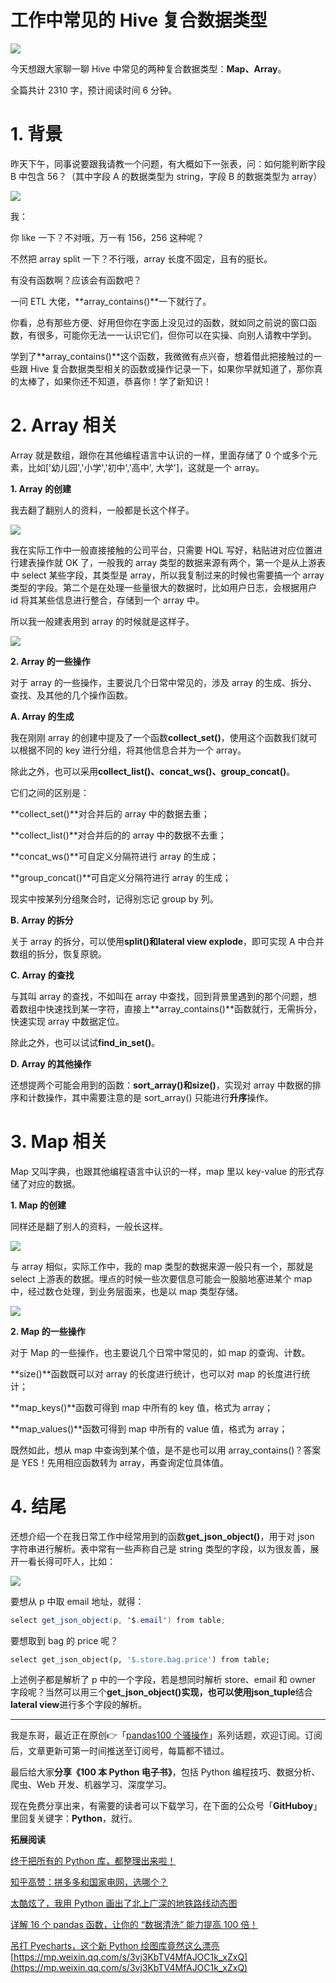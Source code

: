 # 工作中常见的 Hive 复合数据类型
![](https://mmbiz.qpic.cn/sz_mmbiz_png/NOM5HN2icXzxRe5tibNONfeDZpRealiaOOPfAreHtbs3eLZ61LANNh5EmW9f3YfUeEt4SSX2R8ycBqL2cvSaVMeug/640?wx_fmt=png)

今天想跟大家聊一聊 Hive 中常见的两种复合数据类型：**Map、Array**。

全篇共计 2310 字，预计阅读时间 6 分钟。  

# 1. 背景

昨天下午，同事说要跟我请教一个问题，有大概如下一张表，问：如何能判断字段 B 中包含 56？（其中字段 A 的数据类型为 string，字段 B 的数据类型为 array）

![](https://mmbiz.qpic.cn/mmbiz_png/rfaNuFeWzwBiamgaOkCG9h0WctH4oG8226vChAnJJGQiccZ4vGXPkywrvVVKWLnicLl9CPFwbqqicxPbP84NiaRBNHw/640?wx_fmt=png)

我：

你 like 一下？不对哦，万一有 156，256 这种呢？  

不然把 array split 一下？不行哦，array 长度不固定，且有的挺长。  

有没有函数啊？应该会有函数吧？  

一问 ETL 大佬，**array_contains()**一下就行了。

你看，总有那些方便、好用但你在字面上没见过的函数，就如同之前说的窗口函数，有很多，可能你无法一一认识它们，但你可以在实操、向别人请教中学到。  

学到了**array_contains()**这个函数，我微微有点兴奋，想着借此把接触过的一些跟 Hive 复合数据类型相关的函数或操作记录一下，如果你早就知道了，那你真的太棒了，如果你还不知道，恭喜你！学了新知识！

# 2. Array 相关

Array 就是数组，跟你在其他编程语言中认识的一样，里面存储了 0 个或多个元素，比如\['幼儿园','小学','初中','高中', 大学']，这就是一个 array。  

**1. Array 的创建**

我去翻了翻别人的资料，一般都是长这个样子。  

![](https://mmbiz.qpic.cn/mmbiz_png/rfaNuFeWzwBiamgaOkCG9h0WctH4oG82295kC45TuKXNUYxal5dlRz7h7PD3765a7Te8cJCDU5icgAS4Moukh9JA/640?wx_fmt=png)

我在实际工作中一般直接接触的公司平台，只需要 HQL 写好，粘贴进对应位置进行建表操作就 OK 了，一般我的 array 类型的数据来源有两个，第一个是从上游表中 select 某些字段，其类型是 array，所以我复制过来的时候也需要搞一个 array 类型的字段。第二个是在处理一些量很大的数据时，比如用户日志，会根据用户 id 将其某些信息进行整合，存储到一个 array 中。  

所以我一般建表用到 array 的时候就是这样子。

![](https://mmbiz.qpic.cn/mmbiz_png/rfaNuFeWzwBiamgaOkCG9h0WctH4oG8220ZLfiaEic0xD2571Oyzoh60WwM7LXmSpoVD2j1sUk3qvTqW5VndDaftw/640?wx_fmt=png)

**2. Array 的一些操作**

对于 array 的一些操作，主要说几个日常中常见的，涉及 array 的生成、拆分、查找、及其他的几个操作函数。

**A. Array 的生成**  

我在刚刚 array 的创建中提及了一个函数**collect_set()**，使用这个函数我们就可以根据不同的 key 进行分组，将其他信息合并为一个 array。  

除此之外，也可以采用**collect_list()、concat_ws()、group_concat()**。

它们之间的区别是：  

**collect_set()**对合并后的 array 中的数据去重；

**collect_list()**对合并后的的 array 中的数据不去重；

**concat_ws()**可自定义分隔符进行 array 的生成；  

**group_concat()**可自定义分隔符进行 array 的生成；

现实中按某列分组聚合时，记得别忘记 group by 列。  

**B. Array 的拆分**

关于 array 的拆分，可以使用**split()**和**lateral view explode**，即可实现 A 中合并数组的拆分，恢复原貌。

**C. Array 的查找**

与其叫 array 的查找，不如叫在 array 中查找，回到背景里遇到的那个问题，想着数组中快速找到某一字符，直接上**array_contains()**函数就行，无需拆分，快速实现 array 中数据定位。

除此之外，也可以试试**find_in_set()**。

**D. Array 的其他操作**  

还想提两个可能会用到的函数：**sort_array()**和**size()**，实现对 array 中数据的排序和计数操作，其中需要注意的是 sort_array() 只能进行**升序**操作。

# 3. Map 相关

Map 又叫字典，也跟其他编程语言中认识的一样，map 里以 key-value 的形式存储了对应的数据。

**1. Map 的创建**

同样还是翻了别人的资料，一般长这样。

![](https://mmbiz.qpic.cn/mmbiz_png/rfaNuFeWzwBiamgaOkCG9h0WctH4oG822zlTWHJLnqyyqYD2oVKSsXIwIc71mib3QZmwERrhmOqhskbotHUibib15A/640?wx_fmt=png)

与 array 相似，实际工作中，我的 map 类型的数据来源一般只有一个，那就是 select 上游表的数据。埋点的时候一些次要信息可能会一股脑地塞进某个 map 中，经过数仓处理，到业务层面来，也是以 map 类型存储。

![](https://mmbiz.qpic.cn/mmbiz_png/rfaNuFeWzwBiamgaOkCG9h0WctH4oG822qcSFkSbHjBVsib8icETUEcIPXXkTQRbkyrYFCN19ygEJ5mcWVnjAkNZQ/640?wx_fmt=png)

**2. Map 的一些操作**

对于 Map 的一些操作，也主要说几个日常中常见的，如 map 的查询、计数。

**size()**函数既可以对 array 的长度进行统计，也可以对 map 的长度进行统计；  

**map_keys()**函数可得到 map 中所有的 key 值，格式为 array；

**map_values()**函数可得到 map 中所有的 value 值，格式为 array；

既然如此，想从 map 中查询到某个值，是不是也可以用 array_contains()？答案是 YES！先用相应函数转为 array，再查询定位具体值。

# 4. 结尾

还想介绍一个在我日常工作中经常用到的函数**get_json_object()**，用于对 json 字符串进行解析。表中常有一些声称自己是 string 类型的字段，以为很友善，展开一看长得可吓人，比如：  

![](https://mmbiz.qpic.cn/mmbiz_png/rfaNuFeWzwBiamgaOkCG9h0WctH4oG822zV0wGAkhoFrq3wQQDlefNOPU8CibKviacPljbNj91y2LgEGRKTBEFy5g/640?wx_fmt=png)

要想从 p 中取 email 地址，就得：

```cs
select get_json_object(p, '$.email') from table;
```

要想取到 bag 的 price 呢？

```sql
select get_json_object(p, '$.store.bag.price') from table;
```

上述例子都是解析了 p 中的一个字段，若是想同时解析 store、email 和 owner 字段呢？当然可以用三个**get_json_object()**实现，也可以使用**json_tuple**结合**lateral view**进行多个字段的解析。

* * *

我是东哥，最近正在原创👉「[pandas100 个骚操作](https://mp.weixin.qq.com/mp/appmsgalbum?__biz=MzUzODYwMDAzNA==&action=getalbum&album_id=1699019347278561282#wechat_redirect)」系列话题，欢迎订阅。订阅后，文章更新可第一时间推送至订阅号，每篇都不错过。

最后给大家**分享《100 本 Python 电子书》**，包括 Python 编程技巧、数据分析、爬虫、Web 开发、机器学习、深度学习。

现在免费分享出来，有需要的读者可以下载学习，在下面的公众号「**GitHuboy**」里回复关键字：**Python**，就行。

**拓展阅读**

[终于把所有的 Python 库，都整理出来啦！](http://mp.weixin.qq.com/s?__biz=MzUzODYwMDAzNA==&mid=2247524491&idx=2&sn=11834714ba8bb015e60060d781691a3f&chksm=fad71786cda09e9009743e8ea9cf5e4fa2435ab3d73ca298c07ebfeac9c336b10060c89564eb&scene=21#wechat_redirect)

[知乎高赞：拼多多和国家电网，选哪个？](http://mp.weixin.qq.com/s?__biz=MzUzODYwMDAzNA==&mid=2247524478&idx=1&sn=3a79c4fcc99bb217f5579d1dbf178e22&chksm=fad71773cda09e6520f814e2471f7701d36eebbab9f61d4fa8bba5868e4ddb71cf1174c72dc8&scene=21#wechat_redirect)

[太酷炫了，我用 Python 画出了北上广深的地铁路线动态图](http://mp.weixin.qq.com/s?__biz=MzUzODYwMDAzNA==&mid=2247524224&idx=2&sn=5b24f08e45c4ab7d381678dcd36dcb87&chksm=fad7e88dcda0619b5334660b9ec98f6d8833a18808917ae4891013e288c6e950d3b28cea3cd5&scene=21#wechat_redirect)

[详解 16 个 pandas 函数，让你的 “数据清洗” 能力提高 100 倍！](http://mp.weixin.qq.com/s?__biz=MzUzODYwMDAzNA==&mid=2247524113&idx=1&sn=806bfda0138bdae0ab15d4988eacba45&chksm=fad7e81ccda0610a68d53142cf8b6fadbacebe15eb3427d2855280d78a2785df16208283416d&scene=21#wechat_redirect)

[吊打 Pyecharts，这个新 Python 绘图库竟然这么漂亮](http://mp.weixin.qq.com/s?__biz=MzUzODYwMDAzNA==&mid=2247524113&idx=2&sn=2005fdce48ff6449512f58a3e77d80de&chksm=fad7e81ccda0610af714f30d02b8ac92bd8eb218668ab828bbc909d1e8771ea4d91fb09c85a7&scene=21#wechat_redirect) 
 [https://mp.weixin.qq.com/s/3vj3KbTV4MfAJOC1k_xZxQ](https://mp.weixin.qq.com/s/3vj3KbTV4MfAJOC1k_xZxQ)
